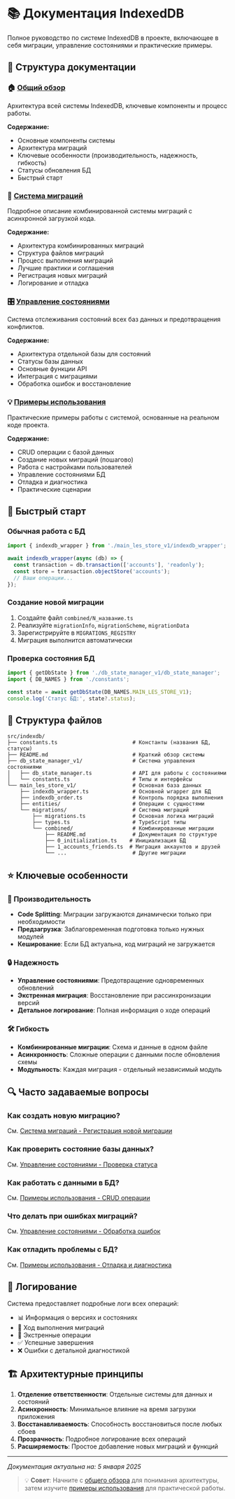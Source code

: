 # 📚 Документация IndexedDB

Полное руководство по системе IndexedDB в проекте, включающее в себя миграции, управление состояниями и практические примеры.

## 📖 Структура документации

### 🏠 [Общий обзор](./overview.md)
Архитектура всей системы IndexedDB, ключевые компоненты и процесс работы.

**Содержание:**
- Основные компоненты системы
- Архитектура миграций  
- Ключевые особенности (производительность, надежность, гибкость)
- Статусы обновления БД
- Быстрый старт

### 🔄 [Система миграций](./migrations.md)
Подробное описание комбинированной системы миграций с асинхронной загрузкой кода.

**Содержание:**
- Архитектура комбинированных миграций
- Структура файлов миграций
- Процесс выполнения миграций
- Лучшие практики и соглашения
- Регистрация новых миграций
- Логирование и отладка

### 🎛️ [Управление состояниями](./state-management.md)
Система отслеживания состояний всех баз данных и предотвращения конфликтов.

**Содержание:**
- Архитектура отдельной базы для состояний
- Статусы базы данных
- Основные функции API
- Интеграция с миграциями
- Обработка ошибок и восстановление

### 💡 [Примеры использования](./examples.md)
Практические примеры работы с системой, основанные на реальном коде проекта.

**Содержание:**
- CRUD операции с базой данных
- Создание новых миграций (пошагово)
- Работа с настройками пользователей
- Управление состояниями БД
- Отладка и диагностика
- Практические сценарии

## 🚀 Быстрый старт

### Обычная работа с БД
```typescript
import { indexdb_wrapper } from './main_les_store_v1/indexdb_wrapper';

await indexdb_wrapper(async (db) => {
  const transaction = db.transaction(['accounts'], 'readonly');
  const store = transaction.objectStore('accounts');
  // Ваши операции...
});
```

### Создание новой миграции
1. Создайте файл `combined/N_название.ts`
2. Реализуйте `migrationInfo`, `migrationScheme`, `migrationData`
3. Зарегистрируйте в `MIGRATIONS_REGISTRY`
4. Миграция выполнится автоматически

### Проверка состояния БД
```typescript
import { getDbState } from './db_state_manager_v1/db_state_manager';
import { DB_NAMES } from './constants';

const state = await getDbState(DB_NAMES.MAIN_LES_STORE_V1);
console.log('Статус БД:', state?.status);
```

## 📂 Структура файлов

```
src/indexdb/
├── constants.ts                        # Константы (названия БД, статусы)
├── README.md                           # Краткий обзор системы
├── db_state_manager_v1/                # Система управления состояниями
│   ├── db_state_manager.ts             # API для работы с состояниями
│   └── constants.ts                    # Типы и интерфейсы
└── main_les_store_v1/                  # Основная база данных
    ├── indexdb_wrapper.ts              # Основной wrapper для БД
    ├── indexdb_order.ts                # Контроль порядка выполнения
    ├── entities/                       # Операции с сущностями
    └── migrations/                     # Система миграций
        ├── migrations.ts               # Основная логика миграций
        ├── types.ts                    # TypeScript типы
        └── combined/                   # Комбинированные миграции
            ├── README.md               # Документация по структуре
            ├── 0_initialization.ts    # Инициализация БД
            ├── 1_accounts_friends.ts  # Миграция аккаунтов и друзей
            └── ...                     # Другие миграции
```

## ⭐ Ключевые особенности

### 🚀 Производительность
- **Code Splitting**: Миграции загружаются динамически только при необходимости
- **Предзагрузка**: Заблаговременная подготовка только нужных модулей
- **Кеширование**: Если БД актуальна, код миграций не загружается

### 🔒 Надежность
- **Управление состояниями**: Предотвращение одновременных обновлений
- **Экстренная миграция**: Восстановление при рассинхронизации версий
- **Детальное логирование**: Полная информация о ходе операций

### 🛠 Гибкость
- **Комбинированные миграции**: Схема и данные в одном файле
- **Асинхронность**: Сложные операции с данными после обновления схемы
- **Модульность**: Каждая миграция - отдельный независимый модуль

## 🔍 Часто задаваемые вопросы

### Как создать новую миграцию?
См. [Система миграций - Регистрация новой миграции](./migrations.md#регистрация-новой-миграции)

### Как проверить состояние базы данных?
См. [Управление состояниями - Проверка статуса](./state-management.md#проверка-статуса-базы-данных)

### Как работать с данными в БД?
См. [Примеры использования - CRUD операции](./examples.md#crud-операции)

### Что делать при ошибках миграций?
См. [Управление состояниями - Обработка ошибок](./state-management.md#обработка-ошибок)

### Как отладить проблемы с БД?
См. [Примеры использования - Отладка и диагностика](./examples.md#отладка-и-диагностика)

## 📝 Логирование

Система предоставляет подробные логи всех операций:
- 📊 Информация о версиях и состояниях
- 🔄 Ход выполнения миграций
- 🚨 Экстренные операции
- ✅ Успешные завершения
- ❌ Ошибки с детальной диагностикой

## 🏗️ Архитектурные принципы

1. **Отделение ответственности**: Отдельные системы для данных и состояний
2. **Асинхронность**: Минимальное влияние на время загрузки приложения
3. **Восстанавливаемость**: Способность восстановиться после любых сбоев
4. **Прозрачность**: Подробное логирование всех операций
5. **Расширяемость**: Простое добавление новых миграций и функций

---

*Документация актуальна на: 5 января 2025*

> 💡 **Совет**: Начните с [общего обзора](./overview.md) для понимания архитектуры, затем изучите [примеры использования](./examples.md) для практической работы.
